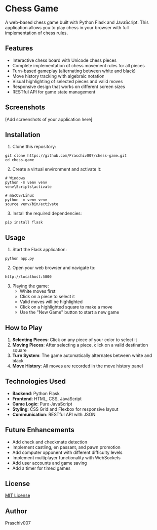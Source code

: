 # Chess Game

A web-based chess game built with Python Flask and JavaScript. This application allows you to play chess in your browser with full implementation of chess rules.

## Features

- Interactive chess board with Unicode chess pieces
- Complete implementation of chess movement rules for all pieces
- Turn-based gameplay (alternating between white and black)
- Move history tracking with algebraic notation
- Visual highlighting of selected pieces and valid moves
- Responsive design that works on different screen sizes
- RESTful API for game state management

## Screenshots

[Add screenshots of your application here]

## Installation

1. Clone this repository:
```
git clone https://github.com/Praschiv007/chess-game.git
cd chess-game
```

2. Create a virtual environment and activate it:
```
# Windows
python -m venv venv
venv\Scripts\activate

# macOS/Linux
python -m venv venv
source venv/bin/activate
```

3. Install the required dependencies:
```
pip install flask
```

## Usage

1. Start the Flask application:
```
python app.py
```

2. Open your web browser and navigate to:
```
http://localhost:5000
```

3. Playing the game:
   - White moves first
   - Click on a piece to select it
   - Valid moves will be highlighted
   - Click on a highlighted square to make a move
   - Use the "New Game" button to start a new game

## How to Play

1. **Selecting Pieces**: Click on any piece of your color to select it
2. **Moving Pieces**: After selecting a piece, click on a valid destination square
3. **Turn System**: The game automatically alternates between white and black
4. **Move History**: All moves are recorded in the move history panel

## Technologies Used

- **Backend**: Python Flask
- **Frontend**: HTML, CSS, JavaScript
- **Game Logic**: Pure JavaScript
- **Styling**: CSS Grid and Flexbox for responsive layout
- **Communication**: RESTful API with JSON

## Future Enhancements

- Add check and checkmate detection
- Implement castling, en passant, and pawn promotion
- Add computer opponent with different difficulty levels
- Implement multiplayer functionality with WebSockets
- Add user accounts and game saving
- Add a timer for timed games

## License

[MIT License](LICENSE)

## Author

Praschiv007



